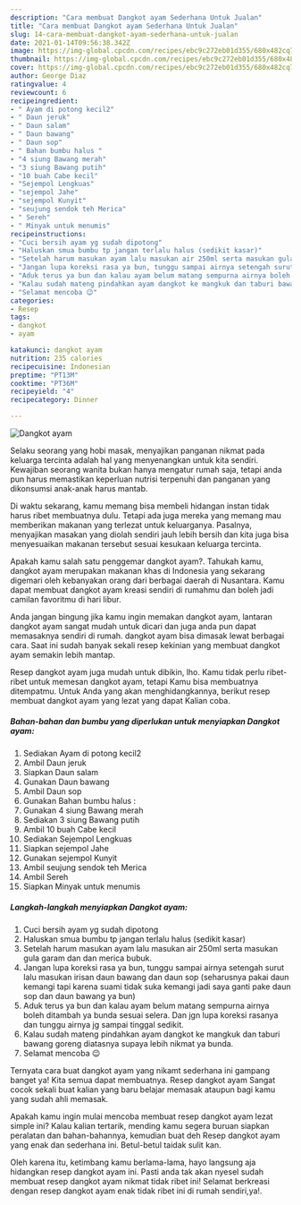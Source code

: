 ```yaml
---
description: "Cara membuat Dangkot ayam Sederhana Untuk Jualan"
title: "Cara membuat Dangkot ayam Sederhana Untuk Jualan"
slug: 14-cara-membuat-dangkot-ayam-sederhana-untuk-jualan
date: 2021-01-14T09:56:38.342Z
image: https://img-global.cpcdn.com/recipes/ebc9c272eb01d355/680x482cq70/dangkot-ayam-foto-resep-utama.jpg
thumbnail: https://img-global.cpcdn.com/recipes/ebc9c272eb01d355/680x482cq70/dangkot-ayam-foto-resep-utama.jpg
cover: https://img-global.cpcdn.com/recipes/ebc9c272eb01d355/680x482cq70/dangkot-ayam-foto-resep-utama.jpg
author: George Diaz
ratingvalue: 4
reviewcount: 6
recipeingredient:
- " Ayam di potong kecil2"
- " Daun jeruk"
- " Daun salam"
- " Daun bawang"
- " Daun sop"
- " Bahan bumbu halus "
- "4 siung Bawang merah"
- "3 siung Bawang putih"
- "10 buah Cabe kecil"
- "Sejempol Lengkuas"
- "sejempol Jahe"
- "sejempol Kunyit"
- "seujung sendok teh Merica"
- " Sereh"
- " Minyak untuk menumis"
recipeinstructions:
- "Cuci bersih ayam yg sudah dipotong"
- "Haluskan smua bumbu tp jangan terlalu halus (sedikit kasar)"
- "Setelah harum masukan ayam lalu masukan air 250ml serta masukan gula garam dan dan merica bubuk."
- "Jangan lupa koreksi rasa ya bun, tunggu sampai airnya setengah surut lalu masukan irisan daun bawang dan daun sop (seharusnya pakai daun kemangi tapi karena suami tidak suka kemangi jadi saya ganti pake daun sop dan daun bawang ya bun)"
- "Aduk terus ya bun dan kalau ayam belum matang sempurna airnya boleh ditambah ya bunda sesuai selera. Dan jgn lupa koreksi rasanya dan tunggu airnya jg sampai tinggal sedikit."
- "Kalau sudah mateng pindahkan ayam dangkot ke mangkuk dan taburi bawang goreng diatasnya supaya lebih nikmat ya bunda."
- "Selamat mencoba 😉"
categories:
- Resep
tags:
- dangkot
- ayam

katakunci: dangkot ayam 
nutrition: 235 calories
recipecuisine: Indonesian
preptime: "PT13M"
cooktime: "PT36M"
recipeyield: "4"
recipecategory: Dinner

---
```



![Dangkot ayam](https://img-global.cpcdn.com/recipes/ebc9c272eb01d355/680x482cq70/dangkot-ayam-foto-resep-utama.jpg)

Selaku seorang yang hobi masak, menyajikan panganan nikmat pada keluarga tercinta adalah hal yang menyenangkan untuk kita sendiri. Kewajiban seorang  wanita bukan hanya mengatur rumah saja, tetapi anda pun harus memastikan keperluan nutrisi terpenuhi dan panganan yang dikonsumsi anak-anak harus mantab.

Di waktu  sekarang, kamu memang bisa membeli hidangan instan tidak harus ribet membuatnya dulu. Tetapi ada juga mereka yang memang mau memberikan makanan yang terlezat untuk keluarganya. Pasalnya, menyajikan masakan yang diolah sendiri jauh lebih bersih dan kita juga bisa menyesuaikan makanan tersebut sesuai kesukaan keluarga tercinta. 



Apakah kamu salah satu penggemar dangkot ayam?. Tahukah kamu, dangkot ayam merupakan makanan khas di Indonesia yang sekarang digemari oleh kebanyakan orang dari berbagai daerah di Nusantara. Kamu dapat membuat dangkot ayam kreasi sendiri di rumahmu dan boleh jadi camilan favoritmu di hari libur.

Anda jangan bingung jika kamu ingin memakan dangkot ayam, lantaran dangkot ayam sangat mudah untuk dicari dan juga anda pun dapat memasaknya sendiri di rumah. dangkot ayam bisa dimasak lewat berbagai cara. Saat ini sudah banyak sekali resep kekinian yang membuat dangkot ayam semakin lebih mantap.

Resep dangkot ayam juga mudah untuk dibikin, lho. Kamu tidak perlu ribet-ribet untuk memesan dangkot ayam, tetapi Kamu bisa membuatnya ditempatmu. Untuk Anda yang akan menghidangkannya, berikut resep membuat dangkot ayam yang lezat yang dapat Kalian coba.

<!--inarticleads1-->

##### Bahan-bahan dan bumbu yang diperlukan untuk menyiapkan Dangkot ayam:

1. Sediakan  Ayam di potong kecil2
1. Ambil  Daun jeruk
1. Siapkan  Daun salam
1. Gunakan  Daun bawang
1. Ambil  Daun sop
1. Gunakan  Bahan bumbu halus :
1. Gunakan 4 siung Bawang merah
1. Sediakan 3 siung Bawang putih
1. Ambil 10 buah Cabe kecil
1. Sediakan Sejempol Lengkuas
1. Siapkan sejempol Jahe
1. Gunakan sejempol Kunyit
1. Ambil seujung sendok teh Merica
1. Ambil  Sereh
1. Siapkan  Minyak untuk menumis




<!--inarticleads2-->

##### Langkah-langkah menyiapkan Dangkot ayam:

1. Cuci bersih ayam yg sudah dipotong
1. Haluskan smua bumbu tp jangan terlalu halus (sedikit kasar)
1. Setelah harum masukan ayam lalu masukan air 250ml serta masukan gula garam dan dan merica bubuk.
1. Jangan lupa koreksi rasa ya bun, tunggu sampai airnya setengah surut lalu masukan irisan daun bawang dan daun sop (seharusnya pakai daun kemangi tapi karena suami tidak suka kemangi jadi saya ganti pake daun sop dan daun bawang ya bun)
1. Aduk terus ya bun dan kalau ayam belum matang sempurna airnya boleh ditambah ya bunda sesuai selera. Dan jgn lupa koreksi rasanya dan tunggu airnya jg sampai tinggal sedikit.
1. Kalau sudah mateng pindahkan ayam dangkot ke mangkuk dan taburi bawang goreng diatasnya supaya lebih nikmat ya bunda.
1. Selamat mencoba 😉




Ternyata cara buat dangkot ayam yang nikamt sederhana ini gampang banget ya! Kita semua dapat membuatnya. Resep dangkot ayam Sangat cocok sekali buat kalian yang baru belajar memasak ataupun bagi kamu yang sudah ahli memasak.

Apakah kamu ingin mulai mencoba membuat resep dangkot ayam lezat simple ini? Kalau kalian tertarik, mending kamu segera buruan siapkan peralatan dan bahan-bahannya, kemudian buat deh Resep dangkot ayam yang enak dan sederhana ini. Betul-betul taidak sulit kan. 

Oleh karena itu, ketimbang kamu berlama-lama, hayo langsung aja hidangkan resep dangkot ayam ini. Pasti anda tak akan nyesel sudah membuat resep dangkot ayam nikmat tidak ribet ini! Selamat berkreasi dengan resep dangkot ayam enak tidak ribet ini di rumah sendiri,ya!.

